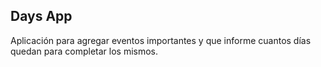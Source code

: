 ## Days App

Aplicación para agregar eventos importantes y que informe cuantos días quedan para completar los mismos.
